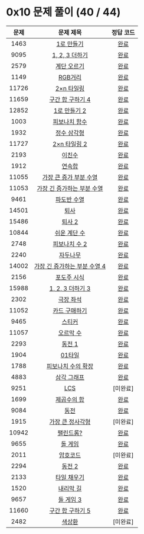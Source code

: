 # 0x10 문제 풀이 (40 / 44)

| 문제 | 문제 제목 | 정답 코드 |
| :--: | :--: | :--: |
| 1463 | [1로 만들기](https://www.acmicpc.net/problem/1463) | [완료](./solutions/1463.cpp) |
| 9095 | [1, 2, 3 더하기](https://www.acmicpc.net/problem/9095) | [완료](./solutions/9095.cpp) |
| 2579 | [계단 오르기](https://www.acmicpc.net/problem/2579) | [완료](./solutions/2579.cpp) |
| 1149 | [RGB거리](https://www.acmicpc.net/problem/1149) | [완료](./solutions/1149.cpp) |
| 11726 | [2×n 타일링](https://www.acmicpc.net/problem/11726) | [완료](./solutions/11726.cpp) |
| 11659 | [구간 합 구하기 4](https://www.acmicpc.net/problem/11659) | [완료](./solutions/11659.cpp) |
| 12852 | [1로 만들기 2](https://www.acmicpc.net/problem/12852) | [완료](./solutions/12852.cpp) |
| 1003 | [피보나치 함수](https://www.acmicpc.net/problem/1003) | [완료](./solutions/1003.cpp) |
| 1932 | [정수 삼각형](https://www.acmicpc.net/problem/1932) | [완료](./solutions/1932.cpp) |
| 11727 | [2×n 타일링 2](https://www.acmicpc.net/problem/11727) | [완료](./solutions/11727.cpp) |
| 2193 | [이친수](https://www.acmicpc.net/problem/2193) | [완료](./solutions/2193.cpp) |
| 1912 | [연속합](https://www.acmicpc.net/problem/1912) | [완료](./solutions/1912.cpp) |
| 11055 | [가장 큰 증가 부분 수열](https://www.acmicpc.net/problem/11055) | [완료](./solutions/11055.cpp) |
| 11053 | [가장 긴 증가하는 부분 수열](https://www.acmicpc.net/problem/11053) | [완료](./solutions/11053.cpp) |
| 9461 | [파도반 수열](https://www.acmicpc.net/problem/9461) | [완료](./solutions/9461.cpp) |
| 14501 | [퇴사](https://www.acmicpc.net/problem/14501) | [완료](./solutions/14501.cpp) |
| 15486 | [퇴사 2](https://www.acmicpc.net/problem/15486) | [완료](./solutions/15486.cpp) |
| 10844 | [쉬운 계단 수](https://www.acmicpc.net/problem/10844) | [완료](./solutions/10844.cpp) |
| 2748 | [피보나치 수 2](https://www.acmicpc.net/problem/2748) | [완료](./solutions/2748.cpp)|
| 2240 | [자두나무](https://www.acmicpc.net/problem/2240) | [완료](./solutions/2240.cpp) |
| 14002 | [가장 긴 증가하는 부분 수열 4](https://www.acmicpc.net/problem/14002) | [완료](./solutions/14002.cpp) |
| 2156 | [포도주 시식](https://www.acmicpc.net/problem/2156) | [완료](./solutions/2156.cpp) |
| 15988 | [1, 2, 3 더하기 3](https://www.acmicpc.net/problem/15988) | [완료](./solutions/15988.cpp) |
| 2302 | [극장 좌석](https://www.acmicpc.net/problem/2302) | [완료](./solutions/2302.cpp) |
| 11052 | [카드 구매하기](https://www.acmicpc.net/problem/11052) | [완료](./solutions/11052.cpp) |
| 9465 | [스티커](https://www.acmicpc.net/problem/9465) | [완료](./solutions/9465.cpp) |
| 11057 | [오르막 수](https://www.acmicpc.net/problem/11057) | [완료](./solutions/11057.cpp) |
| 2293 | [동전 1](https://www.acmicpc.net/problem/2293) | [완료](./solutions/2293.cpp) |
| 1904 | [01타일](https://www.acmicpc.net/problem/1904) | [완료](./solutions/1904.cpp) |
| 1788 | [피보나치 수의 확장](https://www.acmicpc.net/problem/1788) | [완료](./solutions/1788.cpp) |
| 4883 | [삼각 그래프](https://www.acmicpc.net/problem/4883) | [완료](./solutions/4883.cpp) |
| 9251 | [LCS](https://www.acmicpc.net/problem/9251) | [미완료] |
| 1699 | [제곱수의 합](https://www.acmicpc.net/problem/1699) | [완료](./solutions/1699.cpp) |
| 9084 | [동전](https://www.acmicpc.net/problem/9084) | [완료](./solutions/9084.cpp) |
| 1915 | [가장 큰 정사각형](https://www.acmicpc.net/problem/1915) | [미완료] |
| 10942 | [팰린드롬?](https://www.acmicpc.net/problem/10942) | [완료](./solutions/10942.cpp) |
| 9655 | [돌 게임](https://www.acmicpc.net/problem/9655) | [완료](./solutions/9655.cpp) |
| 2011 | [암호코드](https://www.acmicpc.net/problem/2011) | [미완료] |
| 2294 | [동전 2](https://www.acmicpc.net/problem/2294) | [완료](./solutions/2294.cpp) |
| 2133 | [타일 채우기](https://www.acmicpc.net/problem/2133) | [완료](./solutions/2133.cpp) |
| 1520 | [내리막 길](https://www.acmicpc.net/problem/1520) | [완료](./solutions/1520.cpp) |
| 9657 | [돌 게임 3](https://www.acmicpc.net/problem/9657) | [완료](./solutions/9657.cpp) |
| 11660 | [구간 합 구하기 5](https://www.acmicpc.net/problem/11660) | [완료](./solutions/11660.cpp) |
| 2482 | [색상환](https://www.acmicpc.net/problem/2482) | [미완료] |
